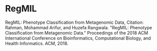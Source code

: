 # RegMIL
RegMIL: Phenotype Classification from Metagenomic Data, Citation: Rahman, Mohammad Arifur, and Huzefa Rangwala. "RegMIL: Phenotype Classification from Metagenomic Data." Proceedings of the 2018 ACM International Conference on Bioinformatics, Computational Biology, and Health Informatics. ACM, 2018.
